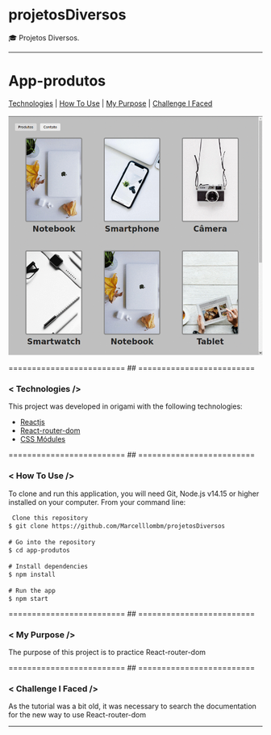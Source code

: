 # projetosDiversos
:mortar_board: Projetos Diversos.
<hr>

# App-produtos
[Technologies](#Technologies-app-produtos)  |  [How To Use](#how-to-use-app-produtos)  |  [My Purpose](#my-purpose-app-produtos) | [Challenge I Faced ](#challenge-i-faced-app-produtos)
</br></br>
<img src='img/app-produtos.gif' alt='app-produtos'>

========================= ## =========================
<a id="Technologies-app-produtos"></a>

### < Technologies />

This project was developed in origami with the following technologies:

- [Reactjs](https://reactjs.org/)
- [React-router-dom](https://www.npmjs.com/package/react-router-dom)
- [CSS Módules](https://create-react-app.dev/docs/adding-a-css-modules-stylesheet/)

========================= ## =========================
<a id="how-to-use-app-produtos"></a>

### < How To Use />
To clone and run this application, you will need Git, Node.js v14.15 or higher installed on your computer. From your command line:

```
 Clone this repository
$ git clone https://github.com/Marcelllombm/projetosDiversos

# Go into the repository
$ cd app-produtos

# Install dependencies
$ npm install

# Run the app
$ npm start
```
========================= ## =========================
<a id="my-purpose-app-produtos"></a>

### < My Purpose />

The purpose of this project is to practice React-router-dom

========================= ## =========================
<a id="challenge-i-faced-app-produtos"></a>

### < Challenge I Faced />
As the tutorial was a bit old, it was necessary to search the documentation for the new way to use React-router-dom
<hr>
